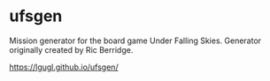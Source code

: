 # ufsgen
Mission generator for the board game Under Falling Skies. Generator originally created by Ric Berridge.

https://lgugl.github.io/ufsgen/
